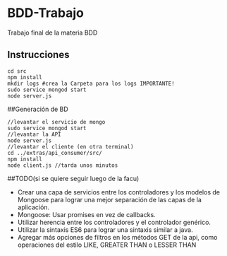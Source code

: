 # BDD-Trabajo
Trabajo final de la materia BDD

## Instrucciones 

```
cd src
npm install 
mkdir logs #crea la Carpeta para los logs IMPORTANTE!
sudo service mongod start
node server.js

```
##Generación de BD
```
//levantar el servicio de mongo
sudo service mongod start
//levantar la API
node server.js
//levantar el cliente (en otra terminal)
cd ../extras/api_consumer/src/
npm install
node client.js //tarda unos minutos

```


##TODO(si se quiere seguir luego de la facu)
- Crear una capa de servicios entre los controladores y los modelos de Mongoose para lograr una mejor separación de las capas de la aplicación.
- Mongoose: Usar promises en vez de callbacks. 
- Utilizar herencia entre los controladores y el controlador genérico.
- Utilizar la sintaxis ES6 para lograr una sintaxis similar a java.
- Agregar más opciones de filtros en los métodos GET de la api, como operaciones del estilo LIKE, GREATER THAN o LESSER THAN
